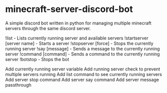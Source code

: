 # minecraft-server-discord-bot

A simple discord bot written in python for managing multiple minecraft servers through the same discord server. 

!list - Lists currently running server and available servers
!startserver [server name] - Starts a server
!stopserver [force] - Stops the currently running server
!say [message] - Sends a message to the currently running server
!command [command] - Sends a command to the currently running server
!botstop - Stops the bot

Add currently running server variable
Add running server check to prevent multiple servers running
Add list command to see currently running servers
Add server stop command
Add server say command
Add server message passthrough